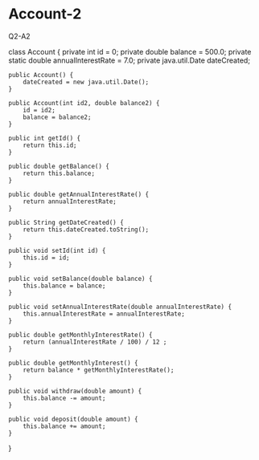 # Account-2
Q2-A2

class Account {
    private int id = 0;
    private double balance = 500.0;
    private static double annualInterestRate = 7.0;
    private java.util.Date dateCreated;

    public Account() {
        dateCreated = new java.util.Date();
    }

    public Account(int id2, double balance2) {
        id = id2;
        balance = balance2;
    }

    public int getId() {
        return this.id;
    }

    public double getBalance() {
        return this.balance;
    }

    public double getAnnualInterestRate() {
        return annualInterestRate;
    }

    public String getDateCreated() {
        return this.dateCreated.toString();
    }

    public void setId(int id) {
        this.id = id;
    }

    public void setBalance(double balance) {
        this.balance = balance;
    }

    public void setAnnualInterestRate(double annualInterestRate) {
        this.annualInterestRate = annualInterestRate;
    }

    public double getMonthlyInterestRate() {
        return (annualInterestRate / 100) / 12 ;
    }

    public double getMonthlyInterest() {
        return balance * getMonthlyInterestRate();
    }

    public void withdraw(double amount) {
        this.balance -= amount;
    }

    public void deposit(double amount) {
        this.balance += amount;
    }
}

